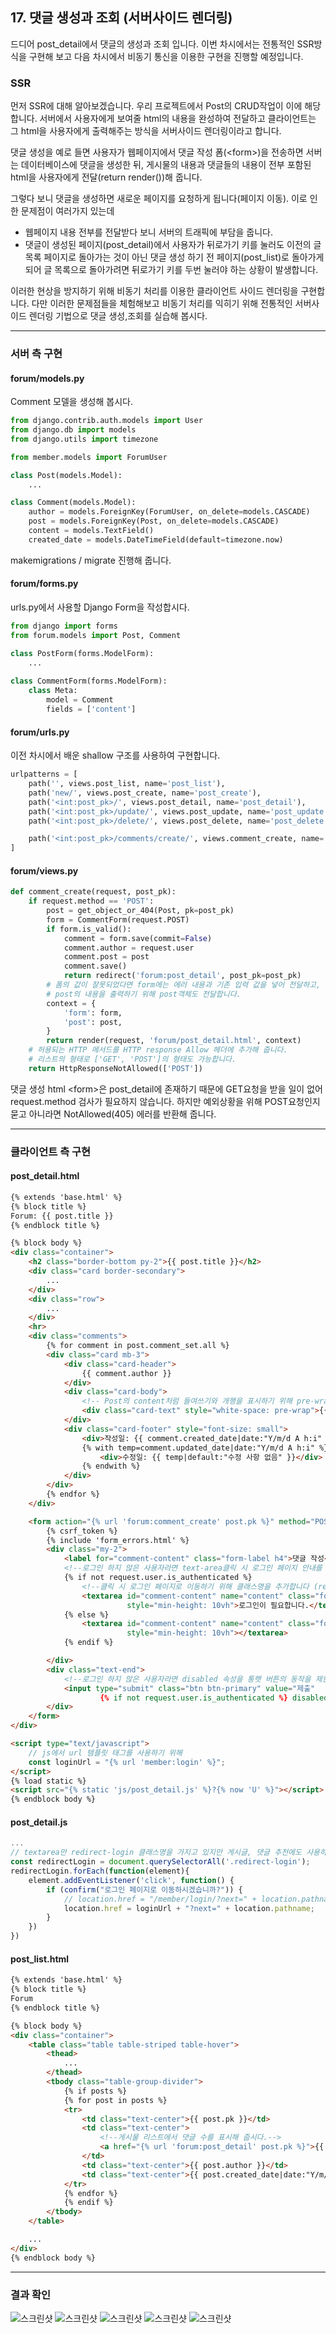 ## 17. 댓글 생성과 조회 (서버사이드 렌더링)
드디어 post_detail에서 댓글의 생성과 조회 입니다.
이번 차시에서는 전통적인 SSR방식을 구현해 보고 다음 차시에서 비동기 통신을 이용한 구현을 진행할 예정입니다.

### SSR
먼저 SSR에 대해 알아보겠습니다. 우리 프로젝트에서 Post의 CRUD작업이 이에 해당합니다.
서버에서 사용자에게 보여줄 html의 내용을 완성하여 전달하고 클라이언트는 그 html을 사용자에게 출력해주는 방식을 서버사이드 렌더링이라고 합니다.

댓글 생성을 예로 들면 사용자가 웹페이지에서 댓글 작성 폼(\<form>)을 전송하면 서버는 데이터베이스에 댓글을 생성한 뒤, 게시물의 내용과 댓글들의 내용이 전부 포함된 html을 사용자에게 전달(return render())해 줍니다. 

그렇다 보니 댓글을 생성하면 새로운 페이지를 요청하게 됩니다(페이지 이동). 이로 인한 문제점이 여러가지 있는데
- 웹페이지 내용 전부를 전달받다 보니 서버의 트래픽에 부담을 줍니다.
- 댓글이 생성된 페이지(post_detail)에서 사용자가 뒤로가기 키를 눌러도 이전의 글 목록 페이지로 돌아가는 것이 아닌 댓글 생성 하기 전 페이지(post_list)로 돌아가게 되어 글 목록으로 돌아가려면 뒤로가기 키를 두번 눌러야 하는 상황이 발생합니다.

이러한 현상을 방지하기 위해 비동기 처리를 이용한 클라이언트 사이드 렌더링을 구현합니다.
다만 이러한 문제점들을 체험해보고 비동기 처리를 익히기 위해 전통적인 서버사이드 렌더링 기법으로 댓글 생성,조회를 실습해 봅시다.

---

### 서버 측 구현

#### forum/models.py
Comment 모델을 생성해 봅시다.
```python
from django.contrib.auth.models import User
from django.db import models
from django.utils import timezone

from member.models import ForumUser

class Post(models.Model):
    ...

class Comment(models.Model):
    author = models.ForeignKey(ForumUser, on_delete=models.CASCADE)
    post = models.ForeignKey(Post, on_delete=models.CASCADE)
    content = models.TextField()
    created_date = models.DateTimeField(default=timezone.now)
```
makemigrations / migrate 진행해 줍니다.

#### forum/forms.py
urls.py에서 사용할 Django Form을 작성합시다.
```python
from django import forms
from forum.models import Post, Comment

class PostForm(forms.ModelForm):
    ...
        
class CommentForm(forms.ModelForm):
    class Meta:
        model = Comment
        fields = ['content']
```

#### forum/urls.py
이전 차시에서 배운 shallow 구조를 사용하여 구현합니다.
```python
urlpatterns = [
    path('', views.post_list, name='post_list'),
    path('new/', views.post_create, name='post_create'),
    path('<int:post_pk>/', views.post_detail, name='post_detail'),
    path('<int:post_pk>/update/', views.post_update, name='post_update'),
    path('<int:post_pk>/delete/', views.post_delete, name='post_delete'),

    path('<int:post_pk>/comments/create/', views.comment_create, name='comment_create'),
]
```

#### forum/views.py
```python
def comment_create(request, post_pk):
    if request.method == 'POST':
        post = get_object_or_404(Post, pk=post_pk)
        form = CommentForm(request.POST)
        if form.is_valid():
            comment = form.save(commit=False)
            comment.author = request.user
            comment.post = post
            comment.save()
            return redirect('forum:post_detail', post_pk=post_pk)
        # 폼의 값이 잘못되었다면 form에는 에러 내용과 기존 입력 값을 넣어 전달하고,
        # post의 내용을 출력하기 위해 post객체도 전달합니다.
        context = {
            'form': form,
            'post': post,
        }
        return render(request, 'forum/post_detail.html', context)
    # 허용되는 HTTP 메서드를 HTTP response Allow 헤더에 추가해 줍니다.
    # 리스트의 형태로 ['GET', 'POST']의 형태도 가능합니다.
    return HttpResponseNotAllowed(['POST'])

```
댓글 생성 html \<form>은 post_detail에 존재하기 때문에 GET요청을 받을 일이 없어 request.method 검사가 필요하지 않습니다.
하지만 예외상황을 위해 POST요청인지 묻고 아니라면 NotAllowed(405) 에러를 반환해 줍니다.

---

### 클라이언트 측 구현

#### post_detail.html
```html
{% extends 'base.html' %}
{% block title %}
Forum: {{ post.title }}
{% endblock title %}

{% block body %}
<div class="container">
    <h2 class="border-bottom py-2">{{ post.title }}</h2>
    <div class="card border-secondary">
        ...
    </div>
    <div class="row">
        ...
    </div>
    <hr>
    <div class="comments">
        {% for comment in post.comment_set.all %}
        <div class="card mb-3">
            <div class="card-header">
                {{ comment.author }}
            </div>
            <div class="card-body">
                <!-- Post의 content처럼 들여쓰기와 개행을 표시하기 위해 pre-wrap스타일을 적용합니다.-->
                <div class="card-text" style="white-space: pre-wrap">{{ comment.content }}</div>
            </div>
            <div class="card-footer" style="font-size: small">
                <div>작성일: {{ comment.created_date|date:"Y/m/d A h:i" }}</div>
                {% with temp=comment.updated_date|date:"Y/m/d A h:i" %}
                    <div>수정일: {{ temp|default:"수정 사항 없음" }}</div>
                {% endwith %}
            </div>
        </div>
        {% endfor %}
    </div>

    <form action="{% url 'forum:comment_create' post.pk %}" method="POST" class="my-4">
        {% csrf_token %}
        {% include 'form_errors.html' %}
        <div class="my-2">
            <label for="comment-content" class="form-label h4">댓글 작성</label>
            <!--로그인 하지 않은 사용자라면 text-area클릭 시 로그인 페이지 안내를 진행합니다.-->
            {% if not request.user.is_authenticated %}
                <!--클릭 시 로그인 페이지로 이동하기 위해 클래스명을 추가합니다 (redirect-login).-->
                <textarea id="comment-content" name="content" class="form-control redirect-login"
                          style="min-height: 10vh">로그인이 필요합니다.</textarea>
            {% else %}
                <textarea id="comment-content" name="content" class="form-control" required
                          style="min-height: 10vh"></textarea>
            {% endif %}

        </div>
        <div class="text-end">
            <!--로그인 하지 않은 사용자라면 disabled 속성을 통햇 버튼의 동작을 제한합니다.-->
            <input type="submit" class="btn btn-primary" value="제출"
                    {% if not request.user.is_authenticated %} disabled {% endif %}>
        </div>
    </form>
</div>

<script type="text/javascript">
    // js에서 url 템플릿 태그를 사용하기 위해
    const loginUrl = "{% url 'member:login' %}";
</script>
{% load static %}
<script src="{% static 'js/post_detail.js' %}?{% now 'U' %}"></script>
{% endblock body %}
```

#### post_detail.js
```javascript
...
// textarea만 redirect-login 클래스명을 가지고 있지만 게시글, 댓글 추천에도 사용하기 위해 SelectorAll을 사용합니다.
const redirectLogin = document.querySelectorAll('.redirect-login');
redirectLogin.forEach(function(element){
    element.addEventListener('click', function() {
        if (confirm("로그인 페이지로 이동하시겠습니까?")) {
            // location.href = "/member/login/?next=" + location.pathname;
            location.href = loginUrl + "?next=" + location.pathname;
        }
    })
})
```

#### post_list.html
```html
{% extends 'base.html' %}
{% block title %}
Forum
{% endblock title %}

{% block body %}
<div class="container">
    <table class="table table-striped table-hover">
        <thead>
            ...
        </thead>
        <tbody class="table-group-divider">
            {% if posts %}
            {% for post in posts %}
            <tr>
                <td class="text-center">{{ post.pk }}</td>
                <td class="text-center">
                    <!--게시물 리스트에서 댓글 수를 표시해 줍시다.-->
                    <a href="{% url 'forum:post_detail' post.pk %}">{{ post.title }}</a> [{{ post.comment_set.count }}]
                </td>
                <td class="text-center">{{ post.author }}</td>
                <td class="text-center">{{ post.created_date|date:"Y/m/d A h:i" }}</td>
            </tr>
            {% endfor %}
            {% endif %}
        </tbody>
    </table>

    ...
</div>
{% endblock body %}
```

---

### 결과 확인
![스크린샷](/statics/17/17_01.png)
![스크린샷](/statics/17/17_02.png)
![스크린샷](/statics/17/17_03.png)
![스크린샷](/statics/17/17_04.png)
![스크린샷](/statics/17/17_05.png)
